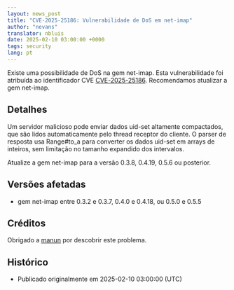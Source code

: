 ```yaml
---
layout: news_post
title: "CVE-2025-25186: Vulnerabilidade de DoS em net-imap"
author: "nevans"
translator: nbluis
date: 2025-02-10 03:00:00 +0000
tags: security
lang: pt
---
```


Existe uma possibilidade de DoS na gem net-imap. Esta vulnerabilidade foi atribuída ao identificador CVE [CVE-2025-25186](https://www.cve.org/CVERecord?id=CVE-2025-25186). Recomendamos atualizar a gem net-imap.

## Detalhes

Um servidor malicioso pode enviar dados uid-set altamente compactados, que são lidos automaticamente pelo thread receptor do cliente. O parser de resposta usa Range#to_a para converter os dados uid-set em arrays de inteiros, sem limitação no tamanho expandido dos intervalos.

Atualize a gem net-imap para a versão 0.3.8, 0.4.19, 0.5.6 ou posterior.

## Versões afetadas

* gem net-imap entre 0.3.2 e 0.3.7, 0.4.0 e 0.4.18, ou 0.5.0 e 0.5.5

## Créditos

Obrigado a [manun](https://hackerone.com/manun) por descobrir este problema.

## Histórico

* Publicado originalmente em 2025-02-10 03:00:00 (UTC)
